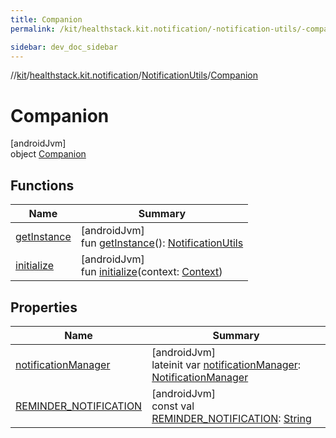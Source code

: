 ```yaml
---
title: Companion
permalink: /kit/healthstack.kit.notification/-notification-utils/-companion/index.html

sidebar: dev_doc_sidebar
---
```

//[kit](../../../../index.html)/[healthstack.kit.notification](../../index.html)/[NotificationUtils](../index.html)/[Companion](index.html)



# Companion



[androidJvm]\
object [Companion](index.html)



## Functions


| Name | Summary |
|---|---|
| [getInstance](get-instance.html) | [androidJvm]<br>fun [getInstance](get-instance.html)(): [NotificationUtils](../index.html) |
| [initialize](initialize.html) | [androidJvm]<br>fun [initialize](initialize.html)(context: [Context](https://developer.android.com/reference/kotlin/android/content/Context.html)) |


## Properties


| Name | Summary |
|---|---|
| [notificationManager](notification-manager.html) | [androidJvm]<br>lateinit var [notificationManager](notification-manager.html): [NotificationManager](https://developer.android.com/reference/kotlin/android/app/NotificationManager.html) |
| [REMINDER_NOTIFICATION](-r-e-m-i-n-d-e-r_-n-o-t-i-f-i-c-a-t-i-o-n.html) | [androidJvm]<br>const val [REMINDER_NOTIFICATION](-r-e-m-i-n-d-e-r_-n-o-t-i-f-i-c-a-t-i-o-n.html): [String](https://kotlinlang.org/api/latest/jvm/stdlib/kotlin/-string/index.html) |

